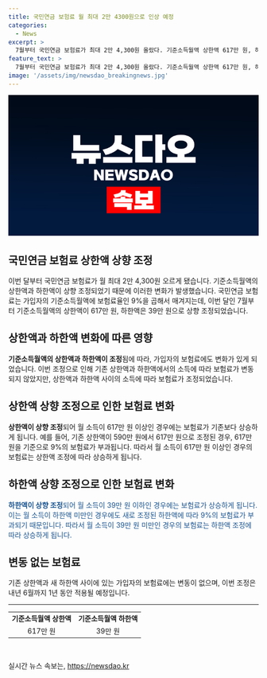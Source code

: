 ```yaml
---
title: 국민연금 보험료 월 최대 2만 4300원으로 인상 예정
categories:
  - News
excerpt: >
  7월부터 국민연금 보험료가 최대 2만 4,300원 올랐다. 기준소득월액 상한액 617만 원, 하한액 39만 원으로 상향 조정돼, 상한액 초과시 55만 5,300원, 하한액 미만시 3만 5,100원으로 보험료가 조정됐다. 상·하한액 사이 가입자는 변동 없고, 변경 사항은 내년 6월까지 적용된다.
feature_text: >
  7월부터 국민연금 보험료가 최대 2만 4,300원 올랐다. 기준소득월액 상한액 617만 원, 하한액 39만 원으로 상향 조정돼, 상한액 초과시 55만 5,300원, 하한액 미만시 3만 5,100원으로 보험료가 조정됐다. 상·하한액 사이 가입자는 변동 없고, 변경 사항은 내년 6월까지 적용된다.
image: '/assets/img/newsdao_breakingnews.jpg'
---
```


<p><img src="/assets/img/newsdao_breakingnews.jpg" alt="firstkoreanews 속보" /></p>

<h2>국민연금 보험료 상한액 상향 조정</h2>

<p data-ke-size="size16">이번 달부터 국민연금 보험료가 월 최대 2만 4,300원 오르게 됐습니다. 기준소득월액의 상한액과 하한액이 상향 조정되었기 때문에 이러한 변화가 발생했습니다. 국민연금 보험료는 가입자의 기준소득월액에 보험료율인 9%을 곱해서 매겨지는데, 이번 달인 7월부터 기준소득월액의 상한액이 617만 원, 하한액은 39만 원으로 상향 조정되었습니다.</p>

<h2 data-ke-size="size26">상한액과 하한액 변화에 따른 영향</h2>

<p data-ke-size="size16"><b>기준소득월액의 상한액과 하한액이 조정</b>됨에 따라, 가입자의 보험료에도 변화가 있게 되었습니다. 이번 조정으로 인해 기존 상한액과 하한액에서의 소득에 따라 보험료가 변동되지 않았지만, 상한액과 하한액 사이의 소득에 따라 보험료가 조정되었습니다.</p>

<h2 data-ke-size="size26">상한액 상향 조정으로 인한 보험료 변화</h2>

<p data-ke-size="size16"><b>상한액이 상향 조정</b>되어 월 소득이 617만 원 이상인 경우에는 보험료가 기존보다 상승하게 됩니다. 예를 들어, 기존 상한액이 590만 원에서 617만 원으로 조정된 경우, 617만 원을 기준으로 9%의 보험료가 부과됩니다. 따라서 월 소득이 617만 원 이상인 경우의 보험료는 상한액 조정에 따라 상승하게 됩니다.</p>

<h2 data-ke-size="size26">하한액 상향 조정으로 인한 보험료 변화</h2>

<p data-ke-size="size16"><span style="color: #1a5490;"><b>하한액이 상향 조정</b>되어 월 소득이 39만 원 이하인 경우에는 보험료가 상승하게 됩니다. 이는 월 소득이 하한액 미만인 경우에도 새로 조정된 하한액에 따라 9%의 보험료가 부과되기 때문입니다. 따라서 월 소득이 39만 원 미만인 경우의 보험료는 하한액 조정에 따라 상승하게 됩니다.</span></p>

<h2 data-ke-size="size26">변동 없는 보험료</h2>

<p data-ke-size="size16">기존 상한액과 새 하한액 사이에 있는 가입자의 보험료에는 변동이 없으며, 이번 조정은 내년 6월까지 1년 동안 적용될 예정입니다.</p>

<hr>

<table>
<tbody>
<tr>
<td style="text-align: center; height: 17px;"><b>기준소득월액 상한액</b></td>
<td style="text-align: center; height: 17px;"><b>기준소득월액 하한액</b></td>
</tr>
<tr>
<td style="text-align: center; height: 17px;">617만 원</td>
<td style="text-align: center; height: 17px;">39만 원</td>
</tr>
</tbody>
</table>

<p data-ke-size="size16">&nbsp;</p>
실시간 뉴스 속보는, <a href="https://newsdao.kr" rel="dofollow">https://newsdao.kr</a>


